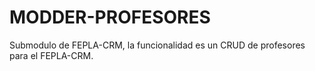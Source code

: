 # MODDER-PROFESORES
Submodulo de FEPLA-CRM, la funcionalidad es un CRUD de profesores para el FEPLA-CRM.
